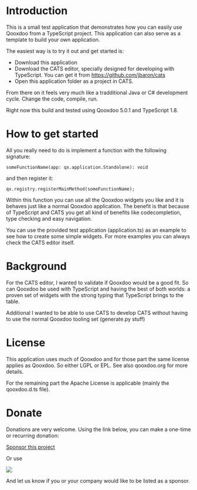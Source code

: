Introduction
============

This is a small test application that demonstrates how you can easily use Qooxdoo from 
a TypeScript project. This application can also serve as a template to build your own application.

The easiest way is to try it out and get started is:

- Download this application
- Download the CATS editor, specially designed for developing with TypeScript.
  You can get it from https://github.com/jbaron/cats
- Open this application folder as a project in CATS.

From there on it feels very much like a tradditional Java or C# development cycle. 
Change the code, compile, run.

Right now this build and tested using Qooxdoo 5.0.1 and TypeScript 1.8.


How to get started
==================

All you really need to do is implement a function with the following signature: 

    someFunctionName(app: qx.application.Standolone): void

and then register it:

    qx.registry.registerMainMethod(someFunctionName);

Within this function you can use all the Qooxdoo widgets you like and it is behaves 
just like a normal Qooxdoo application. The benefit is that because of TypeScript and 
CATS you get all kind of benefits like codecompletion, type checking and easy navigation.

You can use the provided test application (application.ts) as an example to see how to 
create some simple widgets. For more examples you can always check the CATS editor itself.


Background
==========

For the CATS editor, I wanted to validate if Qooxdoo would be a good fit. So can Qooxdoo be used with 
TypeScript and having the best of both worlds: a proven set of widgets with the strong typing that TypeScript brings to the table.

Additional I wanted to be able to use CATS to develop CATS without having to use the normal Qooxdoo tooling set (generate.py stuff)



License
=======

This application uses much of Qooxdoo and for those part the same license applies as Qooxdoo. So either LGPL or EPL.
See also qooxdoo.org for more details.

For the remaining part the Apache License is applicable (mainly the qooxdoo.d.ts file).

Donate
======

Donations are very welcome. Using the link below, you can make a one-time or recurring donation:

[Sponsor this project](https://github.com/sponsors/jbaron?o=sd&sc=t) 


Or use 

[<img src="https://www.paypalobjects.com/en_US/NL/i/btn/btn_donateCC_LG.gif">](https://www.paypal.com/donate/?hosted_button_id=725MCH6K8GHKG)

And let us know if you or your company would like to be listed as a sponsor.


